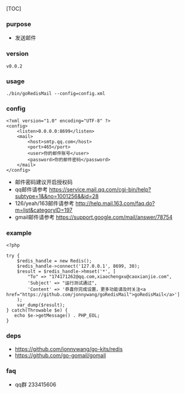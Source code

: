 
[TOC]

### purpose
* 发送邮件

### version
```
v0.0.2
```

### usage
```
./bin/goRedisMail --config=config.xml
```

### config
```
<?xml version="1.0" encoding="UTF-8" ?>
<config>
    <listen>0.0.0.0:8699</listen>
    <mail>
        <host>smtp.qq.com</host>
        <port>465</port>
        <user>你的邮件账号</user>
        <password>你的邮件密码</password>
    </mail>
</config>
```
* 邮件密码建议开启授权码
* qq邮件请参考 https://service.mail.qq.com/cgi-bin/help?subtype=1&&no=1001256&&id=28
* 126/yeah/163邮件请参考 http://help.mail.163.com/faq.do?m=list&categoryID=197
* gmail邮件请参考 https://support.google.com/mail/answer/78754

### example
```
<?php

try {
    $redis_handle = new Redis();
    $redis_handle->connect('127.0.0.1', 8699, 30);
    $result = $redis_handle->hmset('*', [
        "To" => "174171262@qq.com,xiaochengxu@caoxianjie.com",
        'Subject' => "运行测试通过",
        'Content' => '恭喜你完成设置，更多功能请及时关注<a href="https://github.com/jonnywang/goRedisMail">goRedisMail</a>']
    );
    var_dump($result);
} catch(Throwable $e) {
   echo $e->getMessage() . PHP_EOL;
}
```

### deps
* https://github.com/jonnywang/go-kits/redis
* https://github.com/go-gomail/gomail

### faq
* qq群 233415606